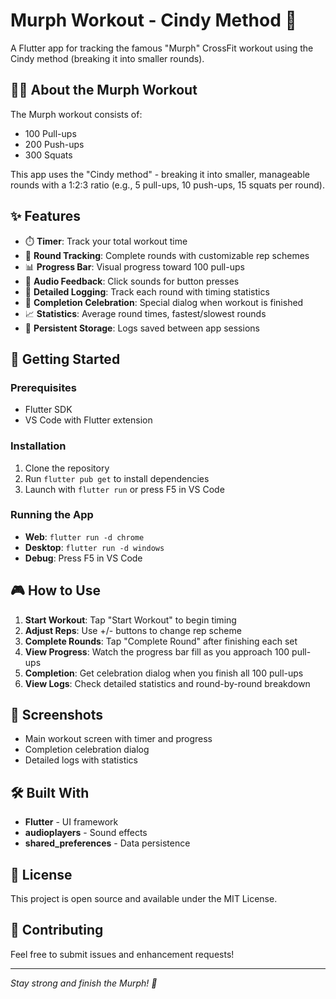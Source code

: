 # Murph Workout - Cindy Method 💪

A Flutter app for tracking the famous "Murph" CrossFit workout using the Cindy method (breaking it into smaller rounds).

## 🏋️‍♂️ About the Murph Workout

The Murph workout consists of:
- 100 Pull-ups
- 200 Push-ups  
- 300 Squats

This app uses the "Cindy method" - breaking it into smaller, manageable rounds with a 1:2:3 ratio (e.g., 5 pull-ups, 10 push-ups, 15 squats per round).

## ✨ Features

- ⏱️ **Timer**: Track your total workout time
- 🔄 **Round Tracking**: Complete rounds with customizable rep schemes
- 📊 **Progress Bar**: Visual progress toward 100 pull-ups
- 🎵 **Audio Feedback**: Click sounds for button presses
- 📝 **Detailed Logging**: Track each round with timing statistics
- 🎉 **Completion Celebration**: Special dialog when workout is finished
- 📈 **Statistics**: Average round times, fastest/slowest rounds
- 💾 **Persistent Storage**: Logs saved between app sessions

## 🚀 Getting Started

### Prerequisites
- Flutter SDK
- VS Code with Flutter extension

### Installation
1. Clone the repository
2. Run `flutter pub get` to install dependencies
3. Launch with `flutter run` or press F5 in VS Code

### Running the App
- **Web**: `flutter run -d chrome`
- **Desktop**: `flutter run -d windows`
- **Debug**: Press F5 in VS Code

## 🎮 How to Use

1. **Start Workout**: Tap "Start Workout" to begin timing
2. **Adjust Reps**: Use +/- buttons to change rep scheme
3. **Complete Rounds**: Tap "Complete Round" after finishing each set
4. **View Progress**: Watch the progress bar fill as you approach 100 pull-ups
5. **Completion**: Get celebration dialog when you finish all 100 pull-ups
6. **View Logs**: Check detailed statistics and round-by-round breakdown

## 📱 Screenshots

- Main workout screen with timer and progress
- Completion celebration dialog
- Detailed logs with statistics

## 🛠️ Built With

- **Flutter** - UI framework
- **audioplayers** - Sound effects
- **shared_preferences** - Data persistence

## 📄 License

This project is open source and available under the MIT License.

## 🤝 Contributing

Feel free to submit issues and enhancement requests!

---

*Stay strong and finish the Murph! 💪*
